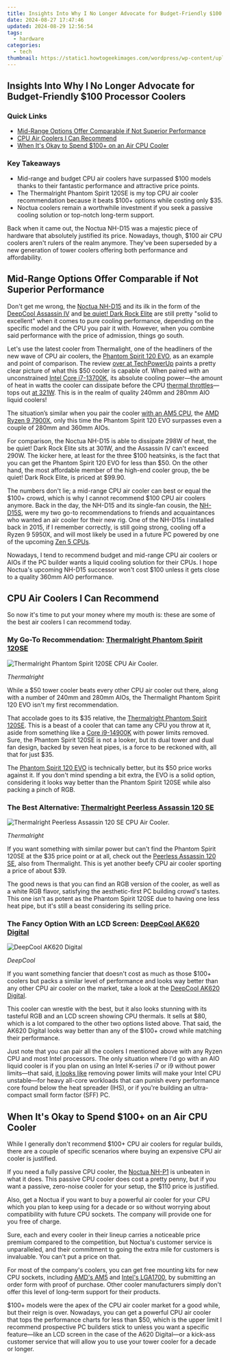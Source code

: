 ```yaml
---
title: Insights Into Why I No Longer Advocate for Budget-Friendly $100 Processor Coolers
date: 2024-08-27 17:47:46
updated: 2024-08-29 12:56:54
tags:
  - hardware
categories:
  - tech
thumbnail: https://static1.howtogeekimages.com/wordpress/wp-content/uploads/2023/12/shutterstock_2358109821.jpg
---
```


## Insights Into Why I No Longer Advocate for Budget-Friendly $100 Processor Coolers

### Quick Links

* [Mid-Range Options Offer Comparable if Not Superior Performance](https://fox-info.techidaily.com/new-radiant-hue-tuner-program-for-2024/)
* [CPU Air Coolers I Can Recommend](https://instagram-clips.techidaily.com/new-the-social-lift-transform-from-zero-to-millionth-follower-in-months-for-2024/)
* [When It's Okay to Spend $100+ on an Air CPU Cooler](https://facebook-video-footage.techidaily.com/updated-youtube-seo-101-boost-your-videos-visibility/)

### Key Takeaways

* Mid-range and budget CPU air coolers have surpassed $100 models thanks to their fantastic performance and attractive price points.
* The Thermalright Phantom Spirit 120SE is my top CPU air cooler recommendation because it beats $100+ options while costing only $35.
* Noctua coolers remain a worthwhile investment if you seek a passive cooling solution or top-notch long-term support.

 Back when it came out, the Noctua NH-D15 was a majestic piece of hardware that absolutely justified its price. Nowadays, though, $100 air CPU coolers aren't rulers of the realm anymore. They've been superseded by a new generation of tower coolers offering both performance and affordability.

##  Mid-Range Options Offer Comparable if Not Superior Performance

 Don't get me wrong, the [Noctua NH-D15](https://www.amazon.com/Noctua-NH-D15-heatpipe-NF-A15-140mm/dp/B00L7UZMAK?tag=hotoge-20&ascsubtag=UUhtgUeUpU2003287&asc%5Frefurl=https%3A%2F%2Fwww.howtogeek.com%2Fheres-why-i-stopped-recommending-100-air-cpu-coolers%2F&asc%5Fcampaign=Evergreen) and its ilk in the form of the [DeepCool Assassin IV](https://www.amazon.com/DeepCool-Assassin-Cooler-Mighty-LGA20XX/dp/B0C8D2CKXX?tag=hotoge-20&ascsubtag=UUhtgUeUpU2003287&asc%5Frefurl=https%3A%2F%2Fwww.howtogeek.com%2Fheres-why-i-stopped-recommending-100-air-cpu-coolers%2F&asc%5Fcampaign=Evergreen) and [be quiet! Dark Rock Elite](https://www.amazon.com/quiet-High-Performance-Enhanced-Compatibility-BK037/dp/B0CJY2QS2W?tag=hotoge-20&ascsubtag=UUhtgUeUpU2003287&asc%5Frefurl=https%3A%2F%2Fwww.howtogeek.com%2Fheres-why-i-stopped-recommending-100-air-cpu-coolers%2F&asc%5Fcampaign=Evergreen) are still pretty "solid to excellent" when it comes to pure cooling performance, depending on the specific model and the CPU you pair it with. However, when you combine said performance with the price of admission, things go south.

 Let's use the latest cooler from Thermalight, one of the headliners of the new wave of CPU air coolers, the [Phantom Spirit 120 EVO](https://www.amazon.com/Thermalright-Phantom-EVO-Technilogy-Bearing/dp/B0CL8Z43L8?tag=hotoge-20&ascsubtag=UUhtgUeUpU2003287&asc%5Frefurl=https%3A%2F%2Fwww.howtogeek.com%2Fheres-why-i-stopped-recommending-100-air-cpu-coolers%2F&asc%5Fcampaign=Evergreen), as an example and point of comparison. The review [over at TechPowerUp](https://www.techpowerup.com/review/thermalright-phantom-spirit-120-evo-argb-cpu-air-cooler/) paints a pretty clear picture of what this $50 cooler is capable of. When paired with an unconstrained [Intel Core i7-13700K](https://www.amazon.com/Intel-i7-13700K-Desktop-Processor-P-cores/dp/B0BCF57FL5?tag=hotoge-20&ascsubtag=UUhtgUeUpU2003287&asc%5Frefurl=https%3A%2F%2Fwww.howtogeek.com%2Fheres-why-i-stopped-recommending-100-air-cpu-coolers%2F&asc%5Fcampaign=Evergreen), its absolute cooling power—the amount of heat in watts the cooler can dissipate before the CPU [thermal throttles](https://buynow-help.techidaily.com/leading-titles-to-unlock-on-google-play-pass-a-ranking-of-the-8-greatest-games/)—tops out [at 321W](https://www.techpowerup.com/review/thermalright-phantom-spirit-120-evo-argb-cpu-air-cooler/7.html). This is in the realm of quality 240mm and 280mm AIO liquid coolers!

 The situation’s similar when you pair the cooler [with an AM5 CPU](https://www.techpowerup.com/review/thermalright-phantom-spirit-120-evo-argb-cpu-air-cooler/6.html), the [AMD Ryzen 9 7900X](https://www.amazon.com/AMD-7900X-24-Thread-Unlocked-Processor/dp/B0BBJ59WJ4?tag=hotoge-20&ascsubtag=UUhtgUeUpU2003287&asc%5Frefurl=https%3A%2F%2Fwww.howtogeek.com%2Fheres-why-i-stopped-recommending-100-air-cpu-coolers%2F&asc%5Fcampaign=Evergreen), only this time the Phantom Spirit 120 EVO surpasses even a couple of 280mm and 360mm AIOs.

 For comparison, the Noctua NH-D15 is able to dissipate 298W of heat, the be quiet! Dark Rock Elite sits at 301W, and the Assassin IV can't exceed 290W. The kicker here, at least for the three $100 heatsinks, is the fact that you can get the Phantom Spirit 120 EVO for less than $50\. On the other hand, the most affordable member of the high-end cooler group, the be quiet! Dark Rock Elite, is priced at $99.90.

 The numbers don't lie; a mid-range CPU air cooler can best or equal the $100+ crowd, which is why I cannot recommend $100 CPU air coolers anymore. Back in the day, the NH-D15 and its single-fan cousin, the [NH-D15S](https://www.amazon.com/Noctua-NH-D15S-Premium-Dual-Tower-Cooler/dp/B00XUVGLEU?tag=hotoge-20&ascsubtag=UUhtgUeUpU2003287&asc%5Frefurl=https%3A%2F%2Fwww.howtogeek.com%2Fheres-why-i-stopped-recommending-100-air-cpu-coolers%2F&asc%5Fcampaign=Evergreen), were my two go-to recommendations to friends and acquaintances who wanted an air cooler for their new rig. One of the NH-D15s I installed back in 2015, if I remember correctly, is still going strong, cooling off a Ryzen 9 5950X, and will most likely be used in a future PC powered by one of the upcoming [Zen 5 CPUs](https://driver-error.techidaily.com/step-by-step-solution-dealing-with-coprocessor-not-detected-in-windows-11-systems/).

 Nowadays, I tend to recommend budget and mid-range CPU air coolers or AIOs if the PC builder wants a liquid cooling solution for their CPUs. I hope Noctua's upcoming NH-D15 successor won't cost $100 unless it gets close to a quality 360mm AIO performance.

##  CPU Air Coolers I Can Recommend

 So now it's time to put your money where my mouth is: these are some of the best air coolers I can recommend today.

###  My Go-To Recommendation: [Thermalright Phantom Spirit 120SE](https://www.amazon.com/Thermalright-Phantom-TL-C12B-Technilogy-Bearing/dp/B0BNDTJVPL?tag=hotoge-20&ascsubtag=UUhtgUeUpU2003287&asc%5Frefurl=https%3A%2F%2Fwww.howtogeek.com%2Fheres-why-i-stopped-recommending-100-air-cpu-coolers%2F&asc%5Fcampaign=Evergreen) 

![Thermalright Phantom Spirit 120SE CPU Air Cooler.](https://static1.howtogeekimages.com/wordpress/wp-content/uploads/2024/05/thermalright-phantom-spirit-120se.png) 

_Thermalright_ 

 While a $50 tower cooler beats every other CPU air cooler out there, along with a number of 240mm and 280mm AIOs, the Thermalight Phantom Spirit 120 EVO isn't my first recommendation.

 That accolade goes to its $35 relative, the [Thermalright Phantom Spirit 120SE](http://www.amazon.com/Thermalright-Phantom-TL-C12B-Technilogy-Bearing/dp/B0BNDTJVPL?tag=hotoge-20&ascsubtag=UUhtgUeUpU2003287&asc%5Frefurl=https%3A%2F%2Fwww.howtogeek.com%2Fheres-why-i-stopped-recommending-100-air-cpu-coolers%2F&asc%5Fcampaign=Evergreen). This is a beast of a cooler that can tame any CPU you throw at it, aside from something like a [Core i9-14900K](https://www.amazon.com/i9-14900K-Desktop-Processor-Integrated-Graphics/dp/B0CGJDKLB8?tag=hotoge-20&ascsubtag=UUhtgUeUpU2003287&asc%5Frefurl=https%3A%2F%2Fwww.howtogeek.com%2Fheres-why-i-stopped-recommending-100-air-cpu-coolers%2F&asc%5Fcampaign=Evergreen) with power limits removed. Sure, the Phantom Spirit 120SE is not a looker, but its dual tower and dual fan design, backed by seven heat pipes, is a force to be reckoned with, all that for just $35.

 The [Phantom Spirit 120 EVO](http://www.amazon.com/Thermalright-Phantom-EVO-Technilogy-Bearing/dp/B0CL8Z43L8?tag=hotoge-20&ascsubtag=UUhtgUeUpU2003287&asc%5Frefurl=https%3A%2F%2Fwww.howtogeek.com%2Fheres-why-i-stopped-recommending-100-air-cpu-coolers%2F&asc%5Fcampaign=Evergreen) is technically better, but its $50 price works against it. If you don't mind spending a bit extra, the EVO is a solid option, considering it looks way better than the Phantom Spirit 120SE while also packing a pinch of RGB.

###  The Best Alternative: [Thermalright Peerless Assassin 120 SE](https://www.amazon.com/Thermalright-Peerless-SE-Aluminium-Technology/dp/B09LGY38L4?tag=hotoge-20&ascsubtag=UUhtgUeUpU2003287&asc%5Frefurl=https%3A%2F%2Fwww.howtogeek.com%2Fheres-why-i-stopped-recommending-100-air-cpu-coolers%2F&asc%5Fcampaign=Evergreen) 

![Thermalright Peerless Assassin 120 SE CPU Air Cooler.](https://static1.howtogeekimages.com/wordpress/wp-content/uploads/2024/05/thermalright-peerless-assassin-120-se.jpg) 

_Thermalright_ 

 If you want something with similar power but can't find the Phantom Spirit 120SE at the $35 price point or at all, check out the [Peerless Assassin 120 SE](http://www.amazon.com/Thermalright-Peerless-SE-Aluminium-Technology/dp/B09LGY38L4?tag=hotoge-20&ascsubtag=UUhtgUeUpU2003287&asc%5Frefurl=https%3A%2F%2Fwww.howtogeek.com%2Fheres-why-i-stopped-recommending-100-air-cpu-coolers%2F&asc%5Fcampaign=Evergreen), also from Thermalight. This is yet another beefy CPU air cooler sporting a price of about $39.

 The good news is that you can find an RGB version of the cooler, as well as a white RGB flavor, satisfying the aesthetic-first PC building crowd's tastes. This one isn't as potent as the Phantom Spirit 120SE due to having one less heat pipe, but it's still a beast considering its selling price.

###  The Fancy Option With an LCD Screen: [DeepCool AK620 Digital](https://www.amazon.com/DeepCool-Digital-Heatpipes-Dual-Tower-Display/dp/B0C3G5RZ1T?tag=hotoge-20&ascsubtag=UUhtgUeUpU2003287&asc%5Frefurl=https%3A%2F%2Fwww.howtogeek.com%2Fheres-why-i-stopped-recommending-100-air-cpu-coolers%2F&asc%5Fcampaign=Evergreen) 

![DeepCool AK620 Digital](https://static1.howtogeekimages.com/wordpress/wp-content/uploads/2024/05/deepcool-ak620-digital.jpg) 

_DeepCool_

 If you want something fancier that doesn't cost as much as those $100+ coolers but packs a similar level of performance and looks way better than any other CPU air cooler on the market, take a look at the [DeepCool AK620 Digital](http://www.amazon.com/DeepCool-Digital-Heatpipes-Dual-Tower-Display/dp/B0C3G5RZ1T?tag=hotoge-20&ascsubtag=UUhtgUeUpU2003287&asc%5Frefurl=https%3A%2F%2Fwww.howtogeek.com%2Fheres-why-i-stopped-recommending-100-air-cpu-coolers%2F&asc%5Fcampaign=Evergreen).

 This cooler can wrestle with the best, but it also looks stunning with its tasteful RGB and an LCD screen showing CPU thermals. It sells at $80, which is a lot compared to the other two options listed above. That said, the AK620 Digital looks way better than any of the $100+ crowd while matching their performance.

 Just note that you can pair all the coolers I mentioned above with any Ryzen CPU and most Intel processors. The only situation where I'd go with an AIO liquid cooler is if you plan on using an Intel K-series i7 or i9 without power limits—that said, [it looks like](https://videocardz.com/newz/intel-addresses-instability-issues-with-13th-14th-gen-core-k-series-cpus-in-latest-statement) removing power limits will make your Intel CPU unstable—for heavy all-core workloads that can punish every performance core found below the heat spreader (IHS), or if you're building an ultra-compact small form factor (SFF) PC.

##  When It's Okay to Spend $100+ on an Air CPU Cooler

 While I generally don't recommend $100+ CPU air coolers for regular builds, there are a couple of specific scenarios where buying an expensive CPU air cooler is justified.

 If you need a fully passive CPU cooler, the [Noctua NH-P1](https://www.amazon.com/Noctua-NH-P1-Passive-CPU-Cooler/dp/B08WC64NN8?tag=hotoge-20&ascsubtag=UUhtgUeUpU2003287&asc%5Frefurl=https%3A%2F%2Fwww.howtogeek.com%2Fheres-why-i-stopped-recommending-100-air-cpu-coolers%2F&asc%5Fcampaign=Evergreen) is unbeaten in what it does. This passive CPU cooler does cost a pretty penny, but if you want a passive, zero-noise cooler for your setup, the $110 price is justified.

 Also, get a Noctua if you want to buy a powerful air cooler for your CPU which you plan to keep using for a decade or so without worrying about compatibility with future CPU sockets. The company will provide one for you free of charge.

 Sure, each and every cooler in their lineup carries a noticeable price premium compared to the competition, but Noctua's customer service is unparalleled, and their commitment to going the extra mile for customers is invaluable. You can't put a price on that.

 For most of the company's coolers, you can get free mounting kits for new CPU sockets, including [AMD's AM5](https://noctua.at/en/nm-am5-order-form) and [Intel's LGA1700](https://noctua.at/en/webforms/form/preview/id/44), by submitting an order form with proof of purchase. Other cooler manufacturers simply don't offer this level of long-term support for their products.

 $100+ models were the apex of the CPU air cooler market for a good while, but their reign is over. Nowadays, you can get a powerful CPU air cooler that tops the performance charts for less than $50, which is the upper limit I recommend prospective PC builders stick to unless you want a specific feature—like an LCD screen in the case of the A620 Digital—or a kick-ass customer service that will allow you to use your tower cooler for a decade or longer.

<ins class="adsbygoogle"
     style="display:block"
     data-ad-format="autorelaxed"
     data-ad-client="ca-pub-7571918770474297"
     data-ad-slot="1223367746"></ins>



<ins class="adsbygoogle"
     style="display:block"
     data-ad-client="ca-pub-7571918770474297"
     data-ad-slot="8358498916"
     data-ad-format="auto"
     data-full-width-responsive="true"></ins>
